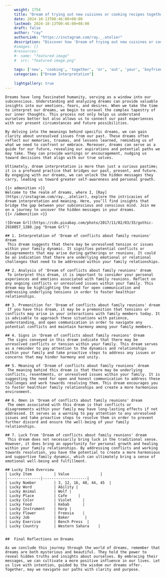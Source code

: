 ```yaml
---
    weight: 1754
    title: "Dream of trying out new cuisines or cooking recipes together with your boyfriend"  # Assuming 'title' column exists
    date: 2024-10-13T00:46:00+08:00
    lastmod: 2024-10-13T00:46:00+08:00
    draft: false
    author: "ray"
    authorLink: "https://instagram.com/ray._.atelier"
    description: "Discover how 'Dream of trying out new cuisines or cooking recipes together with your boyfriend' can interpret your future and uncover its significant meanings in your life."
    #images: []
    #resources:
    #- name: "featured-image"
    #  src: "featured-image.png"
    
    tags: ['new', 'cooking', 'together', 'or', 'out', 'your', 'boyfriend', 'Dream', 'trying', 'recipes', 'of', 'with', 'cuisines']
    categories: ["Dream Interpretation"]
    
    lightgallery: true
---
```

    
    Dreams have long fascinated humanity, serving as a window into our subconscious. Understanding and analyzing dreams can provide valuable insights into our emotions, fears, and desires. When we take the time to interpret our dreams, we begin to unravel the complex tapestry of our inner thoughts. This process not only helps us understand ourselves better but also allows us to connect our past experiences with our present circumstances and future possibilities.
    
    By delving into the meanings behind specific dreams, we can gain clarity about unresolved issues from our past. These dreams often reflect our memories, traumas, and lessons learned, reminding us of what we need to confront or embrace. Moreover, dreams can serve as a guide for our future, revealing our aspirations and potential paths we may take. They can provide warnings or encouragement, nudging us toward decisions that align with our true selves.
    
    Ultimately, dream interpretation is more than just a curious pastime; it is a profound practice that bridges our past, present, and future. By engaging with our dreams, we can unlock the hidden messages they carry, leading us toward greater self-awareness and personal growth.
    
    {{< admonition >}}
    Welcome to the realm of dreams, where I, [Ray](https://instagram.com/ray._.atelier), explore the intricacies of dream interpretation and meaning. Here, you’ll find insights that bridge the gap between your subconscious and conscious mind. Join me on a journey to uncover the hidden messages in your dreams.
    {{< /admonition >}}
    
    ![Dream Grl](https://cdn.pixabay.com/photo/2017/11/02/03/35/gothic-2910057_1280.jpg "Dream Grl")
    
    ## 1. Interpretation of 'Dream of conflicts about family reunions' dream
     This dream suggests that there may be unresolved tension or issues within your family dynamic. It signifies potential conflicts or disagreements that may arise during gatherings or reunions. It could be an indication that there are underlying emotional or relational challenges that need to be addressed within your family relationships.
    
    ## 2. Analysis of 'Dream of conflicts about family reunions' dream
     To interpret this dream, it is important to consider your personal experiences and emotions associated with family reunions. Reflect on any ongoing conflicts or unresolved issues within your family. This dream may be highlighting the need for open communication and addressing underlying tensions in order to foster healthier relationships.
    
    ## 3. Premonition for 'Dream of conflicts about family reunions' dream
     If you have this dream, it may be a premonition that tensions or conflicts may arise in your interactions with family members today. It is advisable to approach these situations with patience, understanding, and open communication in order to navigate any potential conflicts and maintain harmony among your family members.
    
    ## 4. Signs in 'Dream of conflicts about family reunions' dream
     The signs conveyed in this dream indicate that there may be unresolved conflicts or tension within your family. This dream serves as a reminder to pay attention to the dynamics and relationships within your family and take proactive steps to address any issues or concerns that may hinder harmony and unity.
    
    ## 5. Meaning of 'Dream of conflicts about family reunions' dream
     The meaning behind this dream is that there may be underlying conflicts, resentments, or unresolved issues within your family. It is suggesting the need for open and honest communication to address these challenges and work towards resolving them. This dream encourages you to foster healthier family relationships and create a more harmonious environment.
    
    ## 6. Omen in 'Dream of conflicts about family reunions' dream
     The omen associated with this dream is that conflicts or disagreements within your family may have long-lasting effects if not addressed. It serves as a warning to pay attention to any unresolved issues and take proactive steps to resolve them in order to prevent further discord and ensure the well-being of your family relationships.
    
    ## 7. Luck from 'Dream of conflicts about family reunions' dream
     This dream does not necessarily bring luck in the traditional sense. However, it does bring an opportunity for personal growth and healing within your family relationships. By addressing conflicts and working towards resolution, you have the potential to create a more harmonious and supportive family dynamic, which can ultimately bring a sense of emotional well-being and fulfillment.
    
    ## Lucky Item Overview
    | Lucky Item          | Value              |
    |---------------|--------------------|
    | Lucky Number        | 3, 12, 16, 40, 44, 45  |
    | Lucky Word          | Ability |
    | Lucky Animal        | Wolf |
    | Lucky Place         | Cafe     |
    | Lucky Color         | Violet     |
    | Lucky Food          | Kebab      |
    | Lucky Instrument    | Harp |
    | Lucky Flower        | Freesia    |
    | Lucky Job           | Baker       |
    | Lucky Exercise      | Bench Press  |
    | Lucky Country       | Western Sahara    |
    
    
    ##  Final Reflections on Dreams
    
    As we conclude this journey through the world of dreams, remember that dreams are both mysterious and beautiful. They hold the power to reveal hidden truths and insights about ourselves. By embracing their messages, we can cultivate a more positive influence in our lives. Let us live with intention, guided by the wisdom our dreams offer. Together, may we navigate our paths with clarity and purpose.
    
